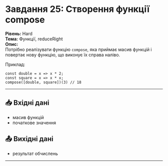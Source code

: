 # Завдання 25: Створення функції compose  

**Рівень:** Hard  
**Тема:** Функції, reduceRight  
**Опис:**  
Потрібно реалізувати функцію `compose`, яка приймає масив функцій і повертає нову функцію, що виконує їх справа наліво.  

Приклад:  
```
const double = x => x * 2;  
const square = x => x * x;  
compose([double, square])(3) // 18  
```  

---  

## 📥 Вхідні дані
- масив функцій  
- початкове значення  

## 📤 Вихідні дані
- результат обчислень  

---
